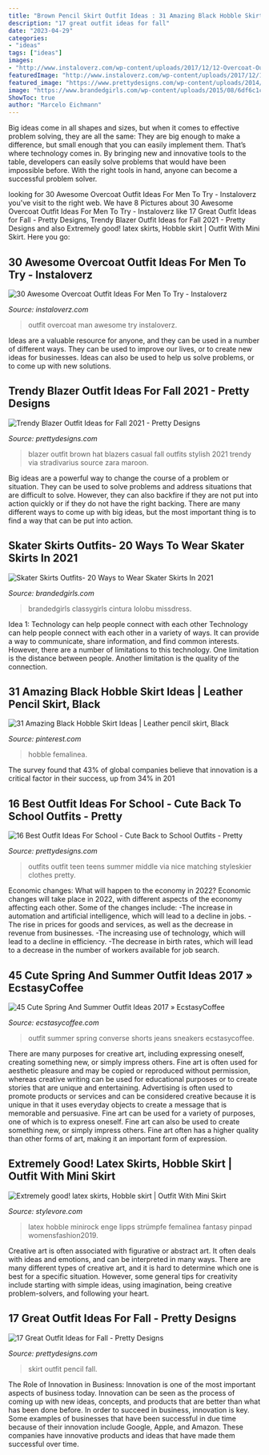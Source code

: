 ```yaml
---
title: "Brown Pencil Skirt Outfit Ideas : 31 Amazing Black Hobble Skirt Ideas"
description: "17 great outfit ideas for fall"
date: "2023-04-29"
categories:
- "ideas"
tags: ["ideas"]
images:
- "http://www.instaloverz.com/wp-content/uploads/2017/12/12-Overcoat-Outfit-Ideas-For-Man.jpg"
featuredImage: "http://www.instaloverz.com/wp-content/uploads/2017/12/12-Overcoat-Outfit-Ideas-For-Man.jpg"
featured_image: "https://www.prettydesigns.com/wp-content/uploads/2014/09/Brown-Blazer-Outfit-with-a-Hat.jpg"
image: "https://www.brandedgirls.com/wp-content/uploads/2015/08/6df6c1cda905341dc94a5640f842fb3c.jpg"
ShowToc: true
author: "Marcelo Eichmann"
---
```



Big ideas come in all shapes and sizes, but when it comes to effective problem solving, they are all the same: They are big enough to make a difference, but small enough that you can easily implement them. That’s where technology comes in. By bringing new and innovative tools to the table, developers can easily solve problems that would have been impossible before. With the right tools in hand, anyone can become a successful problem solver.

	

		
looking for 30 Awesome Overcoat Outfit Ideas For Men To Try - Instaloverz you've visit to the right web. We have 8 Pictures about 30 Awesome Overcoat Outfit Ideas For Men To Try - Instaloverz like 17 Great Outfit Ideas for Fall - Pretty Designs, Trendy Blazer Outfit Ideas for Fall 2021 - Pretty Designs and also Extremely good! latex skirts, Hobble skirt | Outfit With Mini Skirt. Here you go:
		
    
## 30 Awesome Overcoat Outfit Ideas For Men To Try - Instaloverz

<img loading=lazy src="http://www.instaloverz.com/wp-content/uploads/2017/12/12-Overcoat-Outfit-Ideas-For-Man.jpg" onerror="this.onerror=null;this.src='https://tse1.mm.bing.net/th?id=OIP.3IuGwJ6EQ6K_Ubp7rtsepAHaLG&amp;pid=15.1';" alt="30 Awesome Overcoat Outfit Ideas For Men To Try - Instaloverz">

_Source: instaloverz.com_

>outfit overcoat man awesome try instaloverz. 

	

Ideas are a valuable resource for anyone, and they can be used in a number of different ways. They can be used to improve our lives, or to create new ideas for businesses. Ideas can also be used to help us solve problems, or to come up with new solutions.

    
## Trendy Blazer Outfit Ideas For Fall 2021 - Pretty Designs

<img loading=lazy src="https://www.prettydesigns.com/wp-content/uploads/2014/09/Brown-Blazer-Outfit-with-a-Hat.jpg" onerror="this.onerror=null;this.src='https://tse4.mm.bing.net/th?id=OIP.T_VfDUU3jTF5sGvki8kAuAHaK3&amp;pid=15.1';" alt="Trendy Blazer Outfit Ideas for Fall 2021 - Pretty Designs">

_Source: prettydesigns.com_

>blazer outfit brown hat blazers casual fall outfits stylish 2021 trendy via stradivarius source zara maroon. 

	

Big ideas are a powerful way to change the course of a problem or situation. They can be used to solve problems and address situations that are difficult to solve. However, they can also backfire if they are not put into action quickly or if they do not have the right backing. There are many different ways to come up with big ideas, but the most important thing is to find a way that can be put into action.

    
## Skater Skirts Outfits- 20 Ways To Wear Skater Skirts In 2021

<img loading=lazy src="https://www.brandedgirls.com/wp-content/uploads/2015/08/6df6c1cda905341dc94a5640f842fb3c.jpg" onerror="this.onerror=null;this.src='https://tse3.mm.bing.net/th?id=OIP.RRg1fCBpCZK9Tmz2yhWOPAHaK2&amp;pid=15.1';" alt="Skater Skirts Outfits- 20 Ways to Wear Skater Skirts In 2021">

_Source: brandedgirls.com_

>brandedgirls classygirls cintura lolobu missdress. 

	

Idea 1: Technology can help people connect with each other
Technology can help people connect with each other in a variety of ways. It can provide a way to communicate, share information, and find common interests. However, there are a number of limitations to this technology. One limitation is the distance between people. Another limitation is the quality of the connection.

    
## 31 Amazing Black Hobble Skirt Ideas | Leather Pencil Skirt, Black

<img loading=lazy src="https://i.pinimg.com/736x/cb/04/2f/cb042ff1ede516bb04d3dc0c2d7fcb6a.jpg" onerror="this.onerror=null;this.src='https://tse2.mm.bing.net/th?id=OIP.X893NdmSZZZcy5gBDyAwAQHaLH&amp;pid=15.1';" alt="31 Amazing Black Hobble Skirt Ideas | Leather pencil skirt, Black">

_Source: pinterest.com_

>hobble femalinea. 

	

The survey found that 43% of global companies believe that innovation is a critical factor in their success, up from 34% in 201
    
## 16 Best Outfit Ideas For School - Cute Back To School Outfits - Pretty

<img loading=lazy src="http://www.prettydesigns.com/wp-content/uploads/2016/06/16-cute-outfit-ideas-for-school-7.jpg" onerror="this.onerror=null;this.src='https://tse1.mm.bing.net/th?id=OIP.Q2ADZZf6-VtgaPztnT-EfwHaML&amp;pid=15.1';" alt="16 Best Outfit Ideas For School - Cute Back to School Outfits - Pretty">

_Source: prettydesigns.com_

>outfits outfit teen teens summer middle via nice matching styleskier clothes pretty. 

	

Economic changes: What will happen to the economy in 2022?
Economic changes will take place in 2022, with different aspects of the economy affecting each other. Some of the changes include: 
-The increase in automation and artificial intelligence, which will lead to a decline in jobs. 
-The rise in prices for goods and services, as well as the decrease in revenue from businesses. 
-The increasing use of technology, which will lead to a decline in efficiency. 
-The decrease in birth rates, which will lead to a decrease in the number of workers available for job search.

    
## 45 Cute Spring And Summer Outfit Ideas 2017 » EcstasyCoffee

<img loading=lazy src="https://i1.wp.com/www.ecstasycoffee.com/wp-content/uploads/2017/01/Shorts-in-jeans-and-a-pair-of-Converse-sneakers-for-a-boyish-look.jpg?resize=640%2C1043" onerror="this.onerror=null;this.src='https://tse4.mm.bing.net/th?id=OIP.pnYrNkyFJLIU8LTaSbOOQQHaME&amp;pid=15.1';" alt="45 Cute Spring And Summer Outfit Ideas 2017 » EcstasyCoffee">

_Source: ecstasycoffee.com_

>outfit summer spring converse shorts jeans sneakers ecstasycoffee. 

	

There are many purposes for creative art, including expressing oneself, creating something new, or simply impress others. Fine art is often used for aesthetic pleasure and may be copied or reproduced without permission, whereas creative writing can be used for educational purposes or to create stories that are unique and entertaining. Advertising is often used to promote products or services and can be considered creative because it is unique in that it uses everyday objects to create a message that is memorable and persuasive.
Fine art can be used for a variety of purposes, one of which is to express oneself. Fine art can also be used to create something new, or simply impress others. Fine art often has a higher quality than other forms of art, making it an important form of expression.

    
## Extremely Good! Latex Skirts, Hobble Skirt | Outfit With Mini Skirt

<img loading=lazy src="https://www.stylevore.com/wp-content/uploads/2020/01/015bfb5b1941c91708dbc7c9096846f7.jpg" onerror="this.onerror=null;this.src='https://tse1.mm.bing.net/th?id=OIP.g_sLgjpdRkAZxtq90SzN5AHaLH&amp;pid=15.1';" alt="Extremely good! latex skirts, Hobble skirt | Outfit With Mini Skirt">

_Source: stylevore.com_

>latex hobble minirock enge lipps strümpfe femalinea fantasy pinpad womensfashion2019. 

	

Creative art is often associated with figurative or abstract art. It often deals with ideas and emotions, and can be interpreted in many ways. There are many different types of creative art, and it is hard to determine which one is best for a specific situation. However, some general tips for creativity include starting with simple ideas, using imagination, being creative problem-solvers, and following your heart.

    
## 17 Great Outfit Ideas For Fall - Pretty Designs

<img loading=lazy src="https://www.prettydesigns.com/wp-content/uploads/2015/09/Pencil-Skirt.jpg" onerror="this.onerror=null;this.src='https://tse1.mm.bing.net/th?id=OIP.paeq-mxH-YZzy1-7Gul5NgHaMy&amp;pid=15.1';" alt="17 Great Outfit Ideas for Fall - Pretty Designs">

_Source: prettydesigns.com_

>skirt outfit pencil fall. 

	

The Role of Innovation in Business:
Innovation is one of the most important aspects of business today. Innovation can be seen as the process of coming up with new ideas, concepts, and products that are better than what has been done before. In order to succeed in business, innovation is key. Some examples of businesses that have been successful in due time because of their innovation include Google, Apple, and Amazon. These companies have innovative products and ideas that have made them successful over time.

